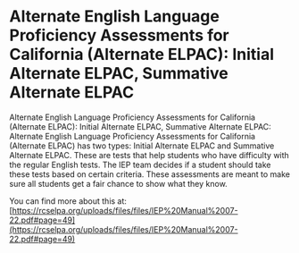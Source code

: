 # Alternate English Language Proficiency Assessments for California (Alternate ELPAC): Initial Alternate ELPAC, Summative Alternate ELPAC
Alternate English Language Proficiency Assessments for California (Alternate ELPAC): Initial Alternate ELPAC, Summative Alternate ELPAC: Alternate English Language Proficiency Assessments for California (Alternate ELPAC) has two types: Initial Alternate ELPAC and Summative Alternate ELPAC. These are tests that help students who have difficulty with the regular English tests. The IEP team decides if a student should take these tests based on certain criteria. These assessments are meant to make sure all students get a fair chance to show what they know.

You can find more about this at: [https://rcselpa.org/uploads/files/files/IEP%20Manual%2007-22.pdf#page=49](https://rcselpa.org/uploads/files/files/IEP%20Manual%2007-22.pdf#page=49)
